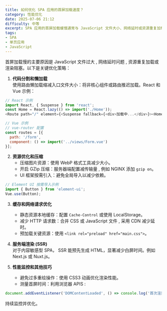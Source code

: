 ```yaml
---
title: 如何优化 SPA 应用的首屏加载速度？
category: 性能优化
date: 2025-07-06 21:12
difficulty: 中等
excerpt: SPA 应用的首屏加载缓慢通常与 JavaScript 文件大小、网络延时或资源重复加载有关。通过代码分割、资源优化和使用服务端渲染技术可以有效提升加载速度。
tags:
- SPA
- 单页应用
- JavaScript
---
```

首屏加载慢的主要原因是 JavaScript 文件过大 , 网络延时问题 , 资源重复加载或渲染阻塞。以下是关键优化策略：

1. **代码分割和懒加载**  
   使用路由懒加载缩减入口文件大小：将非核心组件或路由推迟加载。React 和 Vue 示例：  
```javascript
// React 示例
import React, { Suspense } from 'react';
const Home = React.lazy(() => import('./Home'));  
<Route path="/" element={<Suspense fallback={<div>加载中...</div>}><Home /></Suspense>} />  
```
```javascript
// Vue 示例
// vue-router 配置
const routes = [{  
  path: '/form',  
  component: () => import('../views/Form.vue')   
}];  
```

2. **资源优化和压缩**  
   - 压缩图片资源：使用 WebP 格式工具减少大小。  
   - 开启 GZip 压缩：服务器端配置减传输量 , 例如 NGINX 添加 `gzip on`。  
   - UI 框架按需引入：避免全局导入以减少依赖。  
```javascript
// Element UI 按需导入示例  
import { Button } from 'element-ui';  
Vue.use(Button);  
```

3. **缓存和网络请求优化**  
   - 静态资源本地缓存：配置 `Cache-Control` 或使用 LocalStorage。  
   - 减少 HTTP 请求数：合并 CSS 或 JavaScript 文件 , 采用 CDN 减少延时。  
   - 预加载关键资源：使用 `<link rel="preload" href="main.css">`。

4. **服务端渲染 (SSR)**  
   对于内容敏感型 SPA， SSR 能预先生成 HTML，显著减少白屏时间。例如 Next.js 或 Nuxt.js。  

5. **性能监控和其他技巧**  
   - 避免过多重绘操作：使用 CSS3 动画优化渲染性能。  
   - 测量首屏时间：利用浏览器 APIS :  
```javascript
document.addEventListener('DOMContentLoaded', () => console.log('首次渲染完成'));  
```  
   持续监控并优化。
